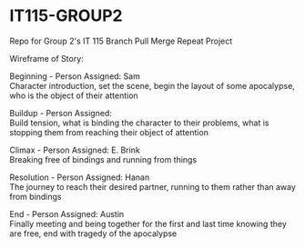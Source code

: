 # IT115-GROUP2
Repo for Group 2's IT 115 Branch Pull Merge Repeat Project

Wireframe of Story:

Beginning - Person Assigned: Sam  
Character introduction, set the scene, begin the layout of some apocalypse, who is the object of their attention

Buildup - Person Assigned:    
Build tension, what is binding the character to their problems, what is stopping them from reaching their object of attention

Climax - Person Assigned:  E. Brink  
Breaking free of bindings and running from things

Resolution - Person Assigned:  Hanan    
The journey to reach their desired partner, running to them rather than away from bindings

End - Person Assigned: Austin  
Finally meeting and being together for the first and last time knowing they are free, end with tragedy of the apocalypse

